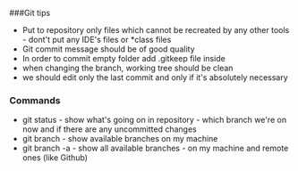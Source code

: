 ###Git tips
- Put to repository only files which cannot be recreated by any other tools - dont't put any IDE's files or *class files
- Git commit message should be of good quality
- In order to commit empty folder add .gitkeep file inside 
- when changing the branch, working tree should be clean
- we should edit only the last commit and only if it's absolutely necessary

### Commands
- git status - show what's going on in repository - which branch we're on now and if there are any uncommitted changes
- git branch - show available branches on my machine
- git branch -a - show all available branches - on my machine and remote ones (like Github)
